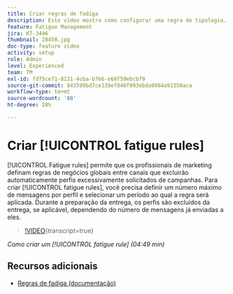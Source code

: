 ```yaml
---
title: Criar regras de fadiga
description: Este vídeo mostra como configurar uma regra de tipologia.
feature: Fatigue Management
jira: KT-3446
thumbnail: 28450.jpg
doc-type: feature video
activity: setup
role: Admin
level: Experienced
team: TM
exl-id: fd75ce71-8131-4cba-b766-e68f59ebcbf9
source-git-commit: 943599bd7ce139ef846f093ebda9084a91550aca
workflow-type: tm+mt
source-wordcount: '88'
ht-degree: 28%

---
```


# Criar [!UICONTROL fatigue rules]

[!UICONTROL Fatigue rules] permite que os profissionais de marketing definam regras de negócios globais entre canais que excluirão automaticamente perfis excessivamente solicitados de campanhas.
Para criar [!UICONTROL fatigue rules], você precisa definir um número máximo de mensagens por perfil e selecionar um período ao qual a regra será aplicada. Durante a preparação da entrega, os perfis são excluídos da entrega, se aplicável, dependendo do número de mensagens já enviadas a eles.

>[!VIDEO](https://video.tv.adobe.com/v/33100?learn=on&captions=por_br){transcript=true}

*Como criar um [!UICONTROL fatigue rule] (04:49 min)*

## Recursos adicionais

* [Regras de fadiga (documentação)](https://experienceleague.adobe.com/docs/campaign-standard/using/testing-and-sending/working-with-typology-rules/fatigue-rules.html?lang=pt-BR)
